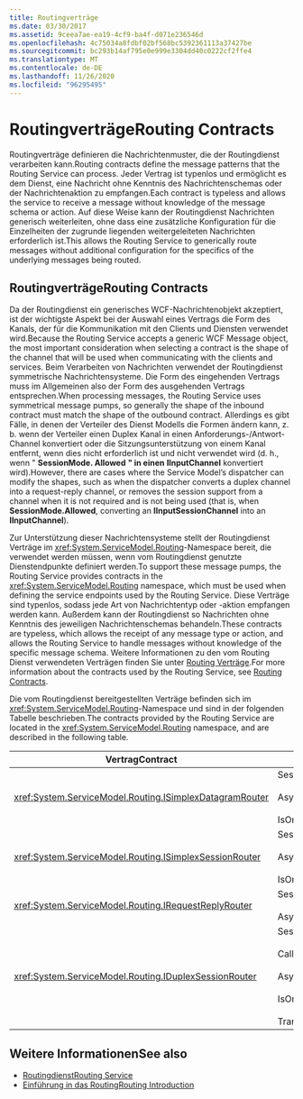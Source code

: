 ```yaml
---
title: Routingverträge
ms.date: 03/30/2017
ms.assetid: 9ceea7ae-ea19-4cf9-ba4f-d071e236546d
ms.openlocfilehash: 4c75034a8fdbf02bf568bc5392361113a37427be
ms.sourcegitcommit: bc293b14af795e0e999e3304dd40c0222cf2ffe4
ms.translationtype: MT
ms.contentlocale: de-DE
ms.lasthandoff: 11/26/2020
ms.locfileid: "96295495"
---
```

# <a name="routing-contracts"></a><span data-ttu-id="f3807-102">Routingverträge</span><span class="sxs-lookup"><span data-stu-id="f3807-102">Routing Contracts</span></span>

<span data-ttu-id="f3807-103">Routingverträge definieren die Nachrichtenmuster, die der Routingdienst verarbeiten kann.</span><span class="sxs-lookup"><span data-stu-id="f3807-103">Routing contracts define the message patterns that the Routing Service can process.</span></span>  <span data-ttu-id="f3807-104">Jeder Vertrag ist typenlos und ermöglicht es dem Dienst, eine Nachricht ohne Kenntnis des Nachrichtenschemas oder der Nachrichtenaktion zu empfangen.</span><span class="sxs-lookup"><span data-stu-id="f3807-104">Each contract is typeless and allows the service to receive a message without knowledge of the message schema or action.</span></span> <span data-ttu-id="f3807-105">Auf diese Weise kann der Routingdienst Nachrichten generisch weiterleiten, ohne dass eine zusätzliche Konfiguration für die Einzelheiten der zugrunde liegenden weitergeleiteten Nachrichten erforderlich ist.</span><span class="sxs-lookup"><span data-stu-id="f3807-105">This allows the Routing Service to generically route messages without additional configuration for the specifics of the underlying messages being routed.</span></span>  
  
## <a name="routing-contracts"></a><span data-ttu-id="f3807-106">Routingverträge</span><span class="sxs-lookup"><span data-stu-id="f3807-106">Routing Contracts</span></span>  

 <span data-ttu-id="f3807-107">Da der Routingdienst ein generisches WCF-Nachrichtenobjekt akzeptiert, ist der wichtigste Aspekt bei der Auswahl eines Vertrags die Form des Kanals, der für die Kommunikation mit den Clients und Diensten verwendet wird.</span><span class="sxs-lookup"><span data-stu-id="f3807-107">Because the Routing Service accepts a generic WCF Message object, the most important consideration when selecting a contract is the shape of the channel that will be used when communicating with the clients and services.</span></span> <span data-ttu-id="f3807-108">Beim Verarbeiten von Nachrichten verwendet der Routingdienst symmetrische Nachrichtensysteme. Die Form des eingehenden Vertrags muss im Allgemeinen also der Form des ausgehenden Vertrags entsprechen.</span><span class="sxs-lookup"><span data-stu-id="f3807-108">When processing messages, the Routing Service uses symmetrical message pumps, so generally the shape of the inbound contract must match the shape of the outbound contract.</span></span> <span data-ttu-id="f3807-109">Allerdings es gibt Fälle, in denen der Verteiler des Dienst Modells die Formen ändern kann, z. b. wenn der Verteiler einen Duplex Kanal in einen Anforderungs-/Antwort-Channel konvertiert oder die Sitzungsunterstützung von einem Kanal entfernt, wenn dies nicht erforderlich ist und nicht verwendet wird (d. h., wenn " **SessionMode. Allowed** **" in einen** **IInputChannel** konvertiert wird).</span><span class="sxs-lookup"><span data-stu-id="f3807-109">However, there are cases where the Service Model’s dispatcher can modify the shapes, such as when the dispatcher converts a duplex channel into a request-reply channel, or removes the session support from a channel when it is not required and is not being used (that is, when **SessionMode.Allowed**, converting an **IInputSessionChannel** into an **IInputChannel**).</span></span>  
  
 <span data-ttu-id="f3807-110">Zur Unterstützung dieser Nachrichtensysteme stellt der Routingdienst Verträge im <xref:System.ServiceModel.Routing>-Namespace bereit, die verwendet werden müssen, wenn vom Routingdienst genutzte Dienstendpunkte definiert werden.</span><span class="sxs-lookup"><span data-stu-id="f3807-110">To support these message pumps, the Routing Service provides contracts in the <xref:System.ServiceModel.Routing> namespace, which must be used when defining the service endpoints used by the Routing Service.</span></span> <span data-ttu-id="f3807-111">Diese Verträge sind typenlos, sodass jede Art von Nachrichtentyp oder -aktion empfangen werden kann. Außerdem kann der Routingdienst so Nachrichten ohne Kenntnis des jeweiligen Nachrichtenschemas behandeln.</span><span class="sxs-lookup"><span data-stu-id="f3807-111">These contracts are typeless, which allows the receipt of any message type or action, and allows the Routing Service to handle messages without knowledge of the specific message schema.</span></span> <span data-ttu-id="f3807-112">Weitere Informationen zu den vom Routing Dienst verwendeten Verträgen finden Sie unter [Routing Verträge](routing-contracts.md).</span><span class="sxs-lookup"><span data-stu-id="f3807-112">For more information about the contracts used by the Routing Service, see [Routing Contracts](routing-contracts.md).</span></span>  
  
 <span data-ttu-id="f3807-113">Die vom Routingdienst bereitgestellten Verträge befinden sich im <xref:System.ServiceModel.Routing>-Namespace und sind in der folgenden Tabelle beschrieben.</span><span class="sxs-lookup"><span data-stu-id="f3807-113">The contracts provided by the Routing Service are located in the <xref:System.ServiceModel.Routing> namespace, and are described in the following table.</span></span>  
  
|<span data-ttu-id="f3807-114">Vertrag</span><span class="sxs-lookup"><span data-stu-id="f3807-114">Contract</span></span>|<span data-ttu-id="f3807-115">Form</span><span class="sxs-lookup"><span data-stu-id="f3807-115">Shape</span></span>|<span data-ttu-id="f3807-116">Kanalform</span><span class="sxs-lookup"><span data-stu-id="f3807-116">Channel Shape</span></span>|  
|--------------|-----------|-------------------|  
|<xref:System.ServiceModel.Routing.ISimplexDatagramRouter>|<span data-ttu-id="f3807-117">SessionMode = SessionMode.Allowed</span><span class="sxs-lookup"><span data-stu-id="f3807-117">SessionMode = SessionMode.Allowed</span></span><br /><br /> <span data-ttu-id="f3807-118">AsyncPattern = true</span><span class="sxs-lookup"><span data-stu-id="f3807-118">AsyncPattern = true</span></span><br /><br /> <span data-ttu-id="f3807-119">IsOneWay = true</span><span class="sxs-lookup"><span data-stu-id="f3807-119">IsOneWay = true</span></span>|<span data-ttu-id="f3807-120">IInputChannel-> IOutputChannel</span><span class="sxs-lookup"><span data-stu-id="f3807-120">IInputChannel -> IOutputChannel</span></span>|  
|<xref:System.ServiceModel.Routing.ISimplexSessionRouter>|<span data-ttu-id="f3807-121">SessionMode = SessionMode.Required</span><span class="sxs-lookup"><span data-stu-id="f3807-121">SessionMode = SessionMode.Required</span></span><br /><br /> <span data-ttu-id="f3807-122">AsyncPattern = true</span><span class="sxs-lookup"><span data-stu-id="f3807-122">AsyncPattern = true</span></span><br /><br /> <span data-ttu-id="f3807-123">IsOneWay = true</span><span class="sxs-lookup"><span data-stu-id="f3807-123">IsOneWay = true</span></span>|<span data-ttu-id="f3807-124">IInputSessionChannel-> IOutputSessionChannel</span><span class="sxs-lookup"><span data-stu-id="f3807-124">IInputSessionChannel -> IOutputSessionChannel</span></span>|  
|<xref:System.ServiceModel.Routing.IRequestReplyRouter>|<span data-ttu-id="f3807-125">SessionMode = SessionMode.Allowed</span><span class="sxs-lookup"><span data-stu-id="f3807-125">SessionMode = SessionMode.Allowed</span></span><br /><br /> <span data-ttu-id="f3807-126">AsyncPattern = true</span><span class="sxs-lookup"><span data-stu-id="f3807-126">AsyncPattern = true</span></span>|<span data-ttu-id="f3807-127">IReplyChannel-> IRequestChannel</span><span class="sxs-lookup"><span data-stu-id="f3807-127">IReplyChannel -> IRequestChannel</span></span>|  
|<xref:System.ServiceModel.Routing.IDuplexSessionRouter>|<span data-ttu-id="f3807-128">SessionMode=SessionMode.Required</span><span class="sxs-lookup"><span data-stu-id="f3807-128">SessionMode=SessionMode.Required</span></span><br /><br /> <span data-ttu-id="f3807-129">CallbackContract=typeof(ISimplexSession)</span><span class="sxs-lookup"><span data-stu-id="f3807-129">CallbackContract=typeof(ISimplexSession)</span></span><br /><br /> <span data-ttu-id="f3807-130">AsyncPattern = true</span><span class="sxs-lookup"><span data-stu-id="f3807-130">AsyncPattern = true</span></span><br /><br /> <span data-ttu-id="f3807-131">IsOneWay = true</span><span class="sxs-lookup"><span data-stu-id="f3807-131">IsOneWay = true</span></span><br /><br /> <span data-ttu-id="f3807-132">TransactionFlow(TransactionFlowOption.Allowed)</span><span class="sxs-lookup"><span data-stu-id="f3807-132">TransactionFlow(TransactionFlowOption.Allowed)</span></span>|<span data-ttu-id="f3807-133">IDuplexSessionChannel-> IDuplexSessionChannel</span><span class="sxs-lookup"><span data-stu-id="f3807-133">IDuplexSessionChannel -> IDuplexSessionChannel</span></span>|  
  
## <a name="see-also"></a><span data-ttu-id="f3807-134">Weitere Informationen</span><span class="sxs-lookup"><span data-stu-id="f3807-134">See also</span></span>

- [<span data-ttu-id="f3807-135">Routingdienst</span><span class="sxs-lookup"><span data-stu-id="f3807-135">Routing Service</span></span>](routing-service.md)
- [<span data-ttu-id="f3807-136">Einführung in das Routing</span><span class="sxs-lookup"><span data-stu-id="f3807-136">Routing Introduction</span></span>](routing-introduction.md)
